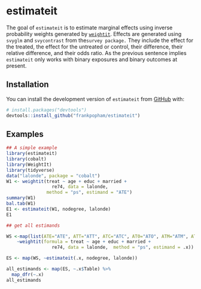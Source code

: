 
<!-- README.md is generated from README.Rmd. Please edit that file -->

# estimateit

The goal of `estimateit` is to estimate marginal effects using inverse
probability weights generated by
[`weightit`](https://github.com/ngreifer/WeightIt). Effects are
generated using `svyglm` and `svycontrast` from the`survey package.`
They include the effect for the treated, the effect for the untreated or
control, their difference, their relative difference, and their odds
ratio. As the previous sentence implies `estimateit` only works with
binary exposures and binary outcomes at present.

## Installation

You can install the development version of `estimateit` from
[GitHub](https://github.com/) with:

``` r
# install.packages("devtools")
devtools::install_github("frankpopham/estimateit")
```

## Examples

``` r
## A simple example
library(estimateit)
library(cobalt)
library(WeightIt)
library(tidyverse)
data("lalonde", package = "cobalt")
W1 <- weightit(treat ~ age + educ + married +
                 re74, data = lalonde,
               method = "ps", estimand = "ATE")
summary(W1)
bal.tab(W1)
E1 <- estimateit(W1, nodegree, lalonde)
E1

## get all estimands

WS <-map(list(ATE="ATE", ATT="ATT", ATC="ATC", AT0="ATO", ATM="ATM", ATOS="ATOS"),
    ~weightit(formula = treat ~ age + educ + married +
                 re74, data = lalonde,  method = "ps", estimand = .x))

ES <- map(WS, ~estimateit(.x, nodegree, lalonde))

all_estimands <- map(ES, ~.x$Table) %>%
  map_dfr(~.x)
all_estimands
```

